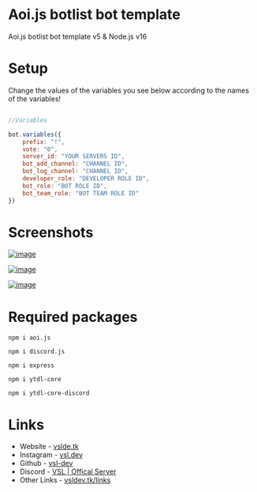 # Aoi.js botlist bot template
Aoi.js botlist bot template v5 &amp; Node.js v16 

# Setup

Change the values of the variables you see below according to the names of the variables!
```js

//Variables

bot.variables({
	prefix: "!",
	vote: "0",
	server_id: "YOUR SERVERS ID",
	bot_add_channel: "CHANNEL ID",
	bot_log_channel: "CHANNEL ID",
	developer_role: "DEVELOPER ROLE ID",
	bot_role: "BOT ROLE ID",
	bot_team_role: "BOT TEAM ROLE ID"
})
```

# Screenshots

[![image](https://user-images.githubusercontent.com/91078294/145676024-a0017ae0-8ae4-40ce-af0d-0bae83533d2f.png)](https://vsldev.tk/)

[![image](https://user-images.githubusercontent.com/91078294/145676194-78739ab8-a6ed-4395-892e-74e05e2aca8c.png)](https://vsldev.tk/instagram)

[![image](https://user-images.githubusercontent.com/91078294/145676101-dc48e5b5-8829-4b13-bee4-7d9171b38dd8.png)](https://vsldev.tk/github)

# Required packages 

```
npm i aoi.js
```
```
npm i discord.js
```
```
npm i express
```
```
npm i ytdl-core
```
```
npm i ytdl-core-discord
```

# Links

- Website - [vslde.tk](https://vsldev.tk)
- Instagram - [vsl.dev](https://vsldev.tk/instagram)
- Github - [vsl-dev](https://vsldev.tk/github)
- Discord - [VSL | Offical Server](https://vsldev.tk/discord)
- Other Links - [vsldev.tk/links](https://vsldev.tk/links)
